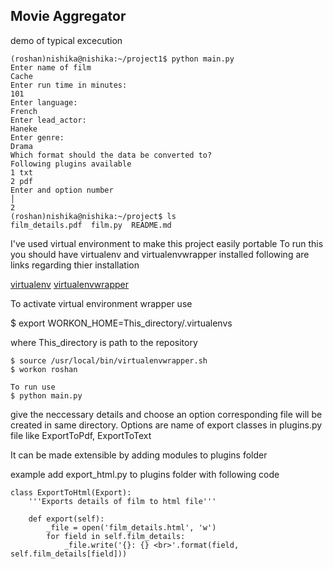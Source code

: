 ## Movie Aggregator

demo of typical excecution
```
(roshan)nishika@nishika:~/project1$ python main.py
Enter name of film
Cache
Enter run time in minutes:
101
Enter language:
French
Enter lead_actor:
Haneke
Enter genre:
Drama
Which format should the data be converted to?
Following plugins available
1 txt
2 pdf
Enter and option number                                                              │
2
(roshan)nishika@nishika:~/project$ ls
film_details.pdf  film.py  README.md
```
I've used virtual environment to make this project easily portable
To run this you should have virtualenv and virtualenvwrapper installed
following are links regarding thier installation

[virtualenv](https://virtualenv.pypa.io/en/latest/installation.html)
[virtualenvwrapper](http://virtualenvwrapper.readthedocs.org/en/latest/install.html)

To activate virtual environment wrapper use

$ export WORKON_HOME=This_directory/.virtualenvs

where This_directory is path to the repository
```
$ source /usr/local/bin/virtualenvwrapper.sh
$ workon roshan

To run use
$ python main.py
```
give the neccessary details and choose an option corresponding file will be created in same directory.
Options are name of export classes in plugins.py file like ExportToPdf, ExportToText

It can be made extensible by adding modules to plugins folder

example add export_html.py to plugins folder with following code
```
class ExportToHtml(Export):
    '''Exports details of film to html file'''

    def export(self):
        _file = open('film_details.html', 'w')
        for field in self.film_details:
            _file.write('{}: {} <br>'.format(field, self.film_details[field]))
```
